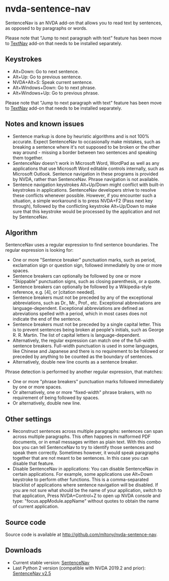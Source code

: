 # nvda-sentence-nav
SentenceNav is an NVDA add-on that allows you to read text by sentences, as opposed to by paragraphs or words.

Please note that "Jump to next  paragraph with text" feature has been move to [TextNav](http://github.com/mltony/nvda-text-nav/) add-on that needs to be installed separately.
## Keystrokes
* Alt+Down: Go to next sentence.
* Alt+Up: Go to previous sentence.
* NVDA+Alt+S: Speak current sentence.
* Alt+Windows+Down: Go to next phrase.
* Alt+Windows+Up: Go to previous phrase.

Please note that "Jump to next  paragraph with text" feature has been move to [TextNav](http://github.com/mltony/nvda-text-nav/) add-on that needs to be installed separately.

## Notes and known issues
* Sentence markup is done by heuristic algorithms and is not 100% accurate. Expect SentenceNav to occasionally make mistakes, such as breaking a sentence where it's not supposed to be broken or the other way around - missing a border between two sentences and speaking them together.
* SentenceNav doesn't work in Microsoft Word, WordPad as well as any applications that use Microsoft Word editable controls internally, such as Microsoft Outlook. Sentence navigation in these programs is provided by NVDA, rather than SentenceNav. Phrase navigation is not available.
* Sentence navigation keystrokes Alt+Up/Down might conflict with built-in keystrokes in applications. SentenceNav developers strive to resolve these conflicts whenever possible. However, if you encounter such a situation, a simple workaround is to press NVDA+F2 (Pass next key through), followed by the conflicting keystroke Alt+Up/Down to make sure that this keystroke would be processed by the application and not by SentenceNav.

## Algorithm
SentenceNav uses a regular expression to find sentence boundaries. The regular expression is looking for:
* One or more "Sentence breaker" punctuation marks, such as period, exclamation sign or question sign, followed immediately by one or more spaces.
* Sentence breakers can optionally be followed by one or more "Skippable" punctuation signs, such as closing parenthesis, or a quote.
* Sentence breakers can optionally be followed by a Wikipedia-style reference, e.g. [4], or [citation needed].
* Sentence breakers must not be preceded by any of the exceptional abbreviations, such as Dr., Mr., Prof., etc. Exceptional abbreviations are language-dependent. Exceptional abbreviations are defined as abreviations spelled with a period, which in most cases does not indicate the end of the sentence.
* Sentence breakers must not be preceded by a single capital letter. This is to prevent sentences being broken at people's initials, such as George R. R. Martin. The list of capital letters is language-dependent.
* Alternatively, the regular expression can match one of the full-width sentence breakers. Full-width punctuation is used in some languages, like Chinese and Japanese and there is no requirement to be followed or preceded by anything to be counted as the boundary of sentences.
* Alternatively, double new line counts as a sentence breaker.

Phrase detection is performed by another regular expression, that matches:
* One or more "phrase breakers" punctuation marks followed immediately by one or more spaces.
* Or alternatively, one or more "fixed-width" phrase brakers, with no requirement of being followed by spaces.
* Or alternatively, double new line.

## Other settings
* Reconstruct sentences across multiple paragraphs: sentences can span across multiple paragraphs. This often happnes in malformed PDF documents, or in email messages written as plain text. With this combo box you can tell SentenceNav to try to identify those sentences and speak them correctly. Sometimes however, it would speak paragraphs together that are not meant to be sentences. In this case you can disable that feature.
* Disable SentenceNav in applications: You can disable SentenceNav in certain applications. For example, some applications use Alt+Down keystroke to perform other functions. This is a comma-separated blacklist of applications where sentence navigation will be disabled. If you are not sure what should be the name of your application, switch to that application, Press NVDA+Control+Z to open up NVDA console and type: "focus.appModule.appName" without quotes to obtain the name of current application.

## Source code
Source code is available at <http://github.com/mltony/nvda-sentence-nav>.

## Downloads
* Current stable version: [SentenceNav](https://github.com/mltony/nvda-sentence-nav/releases/latest/download/SentenceNav.nvda-addon)
* Last Python 2 version (compatible with NVDA 2019.2 and prior): [SentenceNav v2.5](https://github.com/mltony/nvda-sentence-nav/releases/download/v2.5/SentenceNav-2.5.nvda-addon)

